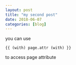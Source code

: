 ```yaml
---
layout: post
title: "my second post"
date: 2018-06-07
categories: [blog]
---
```


you can use
```
{{ (with) page.attr (with) }}
```
to access page attribute
